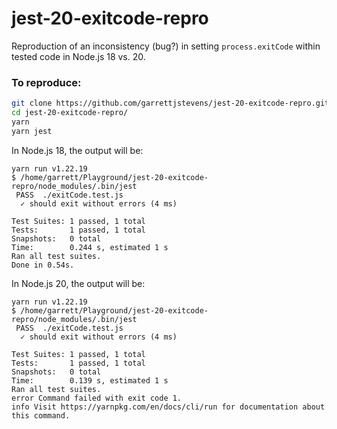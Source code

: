 # jest-20-exitcode-repro

Reproduction of an inconsistency (bug?) in setting `process.exitCode` within
tested code in Node.js 18 vs. 20.

### To reproduce:

```sh
git clone https://github.com/garrettjstevens/jest-20-exitcode-repro.git
cd jest-20-exitcode-repro/
yarn
yarn jest
```
In Node.js 18, the output will be:

```
yarn run v1.22.19
$ /home/garrett/Playground/jest-20-exitcode-repro/node_modules/.bin/jest
 PASS  ./exitCode.test.js
  ✓ should exit without errors (4 ms)

Test Suites: 1 passed, 1 total
Tests:       1 passed, 1 total
Snapshots:   0 total
Time:        0.244 s, estimated 1 s
Ran all test suites.
Done in 0.54s.
```

In Node.js 20, the output will be:

```
yarn run v1.22.19
$ /home/garrett/Playground/jest-20-exitcode-repro/node_modules/.bin/jest
 PASS  ./exitCode.test.js
  ✓ should exit without errors (4 ms)

Test Suites: 1 passed, 1 total
Tests:       1 passed, 1 total
Snapshots:   0 total
Time:        0.139 s, estimated 1 s
Ran all test suites.
error Command failed with exit code 1.
info Visit https://yarnpkg.com/en/docs/cli/run for documentation about this command.
```
